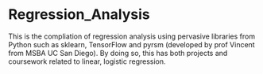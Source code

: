 # Regression_Analysis

This is the compliation of regression analysis using pervasive libraries from Python such as sklearn, TensorFlow and pyrsm (developed by prof Vincent from MSBA UC San Diego).
By doing so, this has both projects and coursework related to linear, logistic regression.
